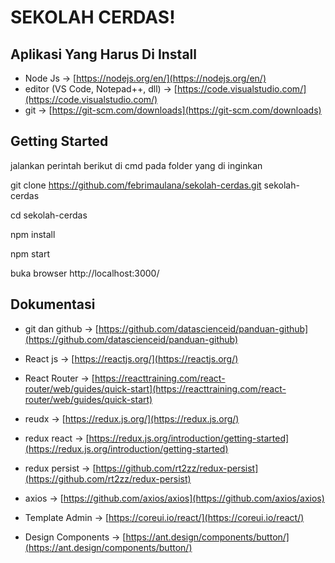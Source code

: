 
# SEKOLAH CERDAS!

  

## Aplikasi Yang Harus Di Install

  

- Node Js -> [https://nodejs.org/en/](https://nodejs.org/en/)
- editor (VS Code, Notepad++, dll) -> [https://code.visualstudio.com/](https://code.visualstudio.com/)
- git -> [https://git-scm.com/downloads](https://git-scm.com/downloads)

  

## Getting Started

jalankan perintah berikut di cmd pada folder yang di inginkan

  

git clone https://github.com/febrimaulana/sekolah-cerdas.git sekolah-cerdas

cd sekolah-cerdas

npm install

npm start

buka browser http://localhost:3000/

  

## Dokumentasi

  

- git dan github -> [https://github.com/datascienceid/panduan-github](https://github.com/datascienceid/panduan-github)

- React js -> [https://reactjs.org/](https://reactjs.org/)

- React Router -> [https://reacttraining.com/react-router/web/guides/quick-start](https://reacttraining.com/react-router/web/guides/quick-start)

- reudx -> [https://redux.js.org/](https://redux.js.org/)

- redux react -> [https://redux.js.org/introduction/getting-started](https://redux.js.org/introduction/getting-started)

- redux persist -> [https://github.com/rt2zz/redux-persist](https://github.com/rt2zz/redux-persist)

- axios -> [https://github.com/axios/axios](https://github.com/axios/axios)

- Template Admin -> [https://coreui.io/react/](https://coreui.io/react/)

- Design Components -> [https://ant.design/components/button/](https://ant.design/components/button/)